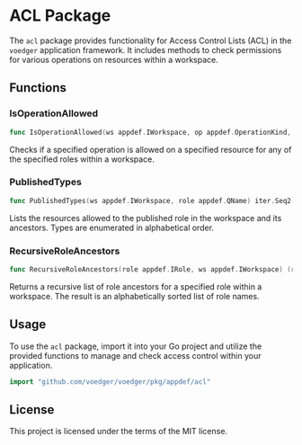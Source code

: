 # ACL Package

The `acl` package provides functionality for Access Control Lists (ACL) in the `voedger` application framework. It includes methods to check permissions for various operations on resources within a workspace.

## Functions

### IsOperationAllowed

```go
func IsOperationAllowed(ws appdef.IWorkspace, op appdef.OperationKind, res appdef.QName, fld []appdef.FieldName, rol []appdef.QName) (bool, error)
```

Checks if a specified operation is allowed on a specified resource for any of the specified roles within a workspace.

### PublishedTypes

```go
func PublishedTypes(ws appdef.IWorkspace, role appdef.QName) iter.Seq2[appdef.IType, iter.Seq2[appdef.OperationKind, *[]appdef.FieldName]]
```

Lists the resources allowed to the published role in the workspace and its ancestors. Types are enumerated in alphabetical order.

### RecursiveRoleAncestors

```go
func RecursiveRoleAncestors(role appdef.IRole, ws appdef.IWorkspace) (roles appdef.QNames)
```

Returns a recursive list of role ancestors for a specified role within a workspace. The result is an alphabetically sorted list of role names.

## Usage

To use the `acl` package, import it into your Go project and utilize the provided functions to manage and check access control within your application.

```go
import "github.com/voedger/voedger/pkg/appdef/acl"
```

## License

This project is licensed under the terms of the MIT license.
